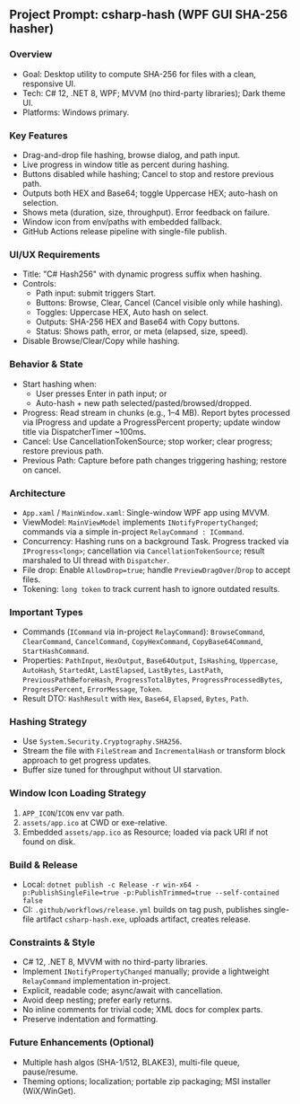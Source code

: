 ## Project Prompt: csharp-hash (WPF GUI SHA-256 hasher)

### Overview

- Goal: Desktop utility to compute SHA-256 for files with a clean, responsive UI.
- Tech: C# 12, .NET 8, WPF; MVVM (no third-party libraries); Dark theme UI.
- Platforms: Windows primary.

### Key Features

- Drag-and-drop file hashing, browse dialog, and path input.
- Live progress in window title as percent during hashing.
- Buttons disabled while hashing; Cancel to stop and restore previous path.
- Outputs both HEX and Base64; toggle Uppercase HEX; auto-hash on selection.
- Shows meta (duration, size, throughput). Error feedback on failure.
- Window icon from env/paths with embedded fallback.
- GitHub Actions release pipeline with single-file publish.

### UI/UX Requirements

- Title: "C# Hash256" with dynamic progress suffix when hashing.
- Controls:
  - Path input: submit triggers Start.
  - Buttons: Browse, Clear, Cancel (Cancel visible only while hashing).
  - Toggles: Uppercase HEX, Auto hash on select.
  - Outputs: SHA-256 HEX and Base64 with Copy buttons.
  - Status: Shows path, error, or meta (elapsed, size, speed).
- Disable Browse/Clear/Copy while hashing.

### Behavior & State

- Start hashing when:
  - User presses Enter in path input; or
  - Auto-hash + new path selected/pasted/browsed/dropped.
- Progress: Read stream in chunks (e.g., 1–4 MB). Report bytes processed via IProgress<long> and update a ProgressPercent property; update window title via DispatcherTimer ~100ms.
- Cancel: Use CancellationTokenSource; stop worker; clear progress; restore previous path.
- Previous Path: Capture before path changes triggering hashing; restore on cancel.

### Architecture

- `App.xaml` / `MainWindow.xaml`: Single-window WPF app using MVVM.
- ViewModel: `MainViewModel` implements `INotifyPropertyChanged`; commands via a simple in-project `RelayCommand : ICommand`.
- Concurrency: Hashing runs on a background Task. Progress tracked via `IProgress<long>`; cancellation via `CancellationTokenSource`; result marshaled to UI thread with `Dispatcher`.
- File drop: Enable `AllowDrop=true`; handle `PreviewDragOver`/`Drop` to accept files.
- Tokening: `long token` to track current hash to ignore outdated results.

### Important Types

- Commands (`ICommand` via in-project `RelayCommand`): `BrowseCommand`, `ClearCommand`, `CancelCommand`, `CopyHexCommand`, `CopyBase64Command`, `StartHashCommand`.
- Properties: `PathInput`, `HexOutput`, `Base64Output`, `IsHashing`, `Uppercase`, `AutoHash`, `StartedAt`, `LastElapsed`, `LastBytes`, `LastPath`, `PreviousPathBeforeHash`, `ProgressTotalBytes`, `ProgressProcessedBytes`, `ProgressPercent`, `ErrorMessage`, `Token`.
- Result DTO: `HashResult` with `Hex`, `Base64`, `Elapsed`, `Bytes`, `Path`.

### Hashing Strategy

- Use `System.Security.Cryptography.SHA256`.
- Stream the file with `FileStream` and `IncrementalHash` or transform block approach to get progress updates.
- Buffer size tuned for throughput without UI starvation.

### Window Icon Loading Strategy

1. `APP_ICON`/`ICON` env var path.
2. `assets/app.ico` at CWD or exe-relative.
3. Embedded `assets/app.ico` as Resource; loaded via pack URI if not found on disk.

### Build & Release

- Local: `dotnet publish -c Release -r win-x64 -p:PublishSingleFile=true -p:PublishTrimmed=true --self-contained false`
- CI: `.github/workflows/release.yml` builds on tag push, publishes single-file artifact `csharp-hash.exe`, uploads artifact, creates release.

### Constraints & Style

- C# 12, .NET 8, MVVM with no third-party libraries.
- Implement `INotifyPropertyChanged` manually; provide a lightweight `RelayCommand` implementation in-project.
- Explicit, readable code; async/await with cancellation.
- Avoid deep nesting; prefer early returns.
- No inline comments for trivial code; XML docs for complex parts.
- Preserve indentation and formatting.

### Future Enhancements (Optional)

- Multiple hash algos (SHA-1/512, BLAKE3), multi-file queue, pause/resume.
- Theming options; localization; portable zip packaging; MSI installer (WiX/WinGet).
